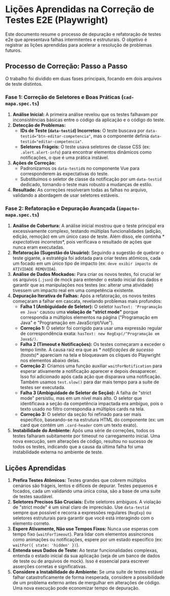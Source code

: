 # Lições Aprendidas na Correção de Testes E2E (Playwright)

Este documento resume o processo de depuração e refatoração de testes e2e que apresentava falhas intermitentes e
estruturais. O objetivo é registrar as lições aprendidas para acelerar a resolução de problemas futuros.

## Processo de Correção: Passo a Passo

O trabalho foi dividido em duas fases principais, focando em dois arquivos de teste distintos.

### Fase 1: Correção de Seletores e Boas Práticas (`cad-mapa.spec.ts`)

1. **Análise Inicial:** A primeira análise revelou que os testes falhavam por inconsistências básicas entre o código da
   aplicação e o código do teste.
2. **Detecção de Problemas:**
    * **IDs de Teste (`data-testid`) Incorretos:** O teste buscava por `data-testid="btn-editar-competencia"`, mas o
      componente definia `data-testid="editar-competencia"`.
    * **Seletores Frágeis:** O teste usava seletores de classe CSS (ex: `.alert.alert-info`) para encontrar elementos
      dinâmicos como notificações, o que é uma prática instável.
3. **Ações de Correção:**
    * Padronizamos os `data-testid`s no componente Vue para corresponderem às expectativas do teste.
    * Substituímos o seletor de classe da notificação por um `data-testid` dedicado, tornando o teste mais robusto a
      mudanças de estilo.
4. **Resultado:** As correções resolveram todas as falhas no arquivo, validando a abordagem de usar seletores estáveis.

### Fase 2: Refatoração e Depuração Avançada (`impacto-mapa.spec.ts`)

1. **Análise de Cobertura:** A análise inicial mostrou que o teste principal era excessivamente complexo, testando
   múltiplas funcionalidades (adição, edição, remoção) em um único caso de teste. Além disso, ele continha *
   *expectativas incorretas**, pois verificava o resultado de ações que nunca eram executadas.
2. **Refatoração (Sugestão do Usuário):** Seguindo a sugestão de quebrar o teste gigante, a estratégia foi adotada para
   criar testes atômicos, cada um focado em um único tipo de impacto (ex: `deve exibir impacto de ATIVIDADE REMOVIDA`).
3. **Análise de Dados Mockados:** Para criar os novos testes, foi crucial ler os arquivos (`.json`) de mock para
   entender o estado inicial dos dados e garantir que as manipulações nos testes (ex: alterar uma atividade) tivessem um
   impacto real em uma competência existente.
4. **Depuração Iterativa de Falhas:** Após a refatoração, os novos testes começaram a falhar em cascata, revelando
   problemas mais profundos:
    * **Falha 1 (Ambiguidade de Seletor):** O seletor `hasText: 'Programação em Java'` causou uma **violação de "strict
      mode"** porque correspondia a múltiplos elementos na página ("Programação em Java" e "Programação em
      JavaScript/Vue").
    * **Correção 1:** O seletor foi corrigido para usar uma expressão regular de correspondência exata:
      `hasText: new RegExp(/^Programação em Java$/)`.
    * **Falha 2 (Timeout e Notificações):** Os testes começaram a exceder o tempo limite. A causa raiz era que as *
      *notificações de sucesso (toasts)** apareciam na tela e bloqueavam os cliques do Playwright nos elementos abaixo
      delas.
    * **Correção 2:** Criamos uma função auxiliar `waitForNotification` para esperar ativamente a notificação aparecer e
      depois desaparecer. Isso foi adicionado após cada ação que disparava uma notificação. Também usamos `test.slow()`
      para dar mais tempo para a suíte de testes ser executada.
    * **Falha 3 (Ambiguidade de Seletor de Seção):** A falha de "strict mode" persistiu, mas em um nível mais alto. O
      seletor que identificava a seção da competência impactada era ambíguo, pois o texto usado no filtro correspondia a
      múltiplos cards na tela.
    * **Correção 3:** O seletor da seção foi refinado para ser mais específico, baseando-se na estrutura HTML do
      componente (ex: um card que contém um `.card-header` com um texto exato).
5. **Instabilidade do Ambiente:** Após uma série de correções, todos os testes falharam subitamente por timeout no
   carregamento inicial. Uma nova execução, sem alterações de código, resultou no sucesso de todos os testes, indicando
   que a causa da última falha foi uma instabilidade externa no ambiente de teste.

## Lições Aprendidas

1. **Prefira Testes Atômicos:** Testes grandes que cobrem múltiplos cenários são frágeis, lentos e difíceis de depurar.
   Testes pequenos e focados, cada um validando uma única coisa, são a base de uma suíte de testes saudável.
2. **Seletores Precisos São Cruciais:** Evite seletores ambíguos. A violação de "strict mode" é um sinal claro de
   imprecisão. Use `data-testid` sempre que possível e recorra a expressões regulares (`RegExp`) ou seletores
   estruturais para garantir que você está interagindo com o elemento correto.
3. **Espere Ativamente, Não use Tempos Fixos:** Nunca use esperas com tempo fixo (`waitForTimeout`). Para lidar com
   elementos assíncronos como animações ou notificações, espere por um estado específico (ex:
   `waitFor({ state: 'hidden' })`).
4. **Entenda seus Dados de Teste:** Ao testar funcionalidades complexas, entenda o estado inicial da sua aplicação (seja
   de um banco de dados de teste ou de arquivos de mock). Isso é essencial para escrever asserções corretas e
   significativas.
5. **Considere a Instabilidade do Ambiente:** Se uma suíte de testes estável falhar catastroficamente de forma
   inesperada, considere a possibilidade de um problema externo antes de mergulhar em alterações de código. Uma nova
   execução pode economizar tempo de depuração.